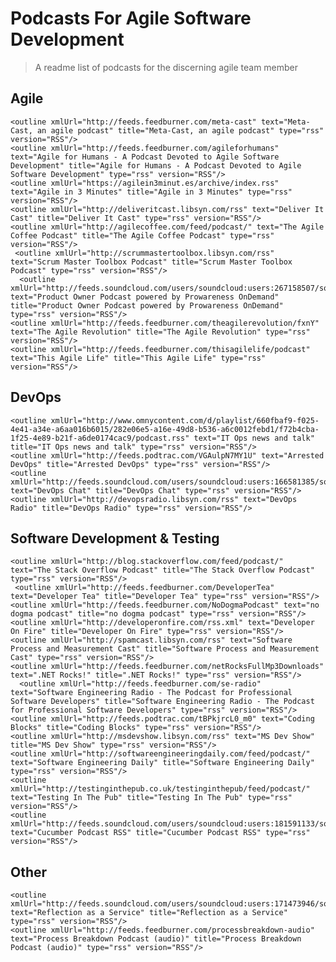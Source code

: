 # Podcasts For Agile Software Development
> A readme list of podcasts for the discerning agile team member

## Agile
    <outline xmlUrl="http://feeds.feedburner.com/meta-cast" text="Meta-Cast, an agile podcast" title="Meta-Cast, an agile podcast" type="rss" version="RSS"/>
    <outline xmlUrl="http://feeds.feedburner.com/agileforhumans" text="Agile for Humans - A Podcast Devoted to Agile Software Development" title="Agile for Humans - A Podcast Devoted to Agile Software Development" type="rss" version="RSS"/>
    <outline xmlUrl="https://agilein3minut.es/archive/index.rss" text="Agile in 3 Minutes" title="Agile in 3 Minutes" type="rss" version="RSS"/>
    <outline xmlUrl="http://deliveritcast.libsyn.com/rss" text="Deliver It Cast" title="Deliver It Cast" type="rss" version="RSS"/>
    <outline xmlUrl="http://agilecoffee.com/feed/podcast/" text="The Agile Coffee Podcast" title="The Agile Coffee Podcast" type="rss" version="RSS"/>
     <outline xmlUrl="http://scrummastertoolbox.libsyn.com/rss" text="Scrum Master Toolbox Podcast" title="Scrum Master Toolbox Podcast" type="rss" version="RSS"/>
      <outline xmlUrl="http://feeds.soundcloud.com/users/soundcloud:users:267158507/sounds.rss" text="Product Owner Podcast powered by Prowareness OnDemand" title="Product Owner Podcast powered by Prowareness OnDemand" type="rss" version="RSS"/>
    <outline xmlUrl="http://feeds.feedburner.com/theagilerevolution/fxnY" text="The Agile Revolution" title="The Agile Revolution" type="rss" version="RSS"/>
    <outline xmlUrl="http://feeds.feedburner.com/thisagilelife/podcast" text="This Agile Life" title="This Agile Life" type="rss" version="RSS"/>     
     
## DevOps

    <outline xmlUrl="http://www.omnycontent.com/d/playlist/660fbaf9-f025-4e41-a34e-a6aa016b6015/282e06e5-a16e-49d8-b536-a6c0012febd1/f72b4cba-1f25-4e89-b21f-a6de0174cac9/podcast.rss" text="IT Ops news and talk" title="IT Ops news and talk" type="rss" version="RSS"/>
    <outline xmlUrl="http://feeds.podtrac.com/VGAulpN7MY1U" text="Arrested DevOps" title="Arrested DevOps" type="rss" version="RSS"/>
    <outline xmlUrl="http://feeds.soundcloud.com/users/soundcloud:users:166581385/sounds.rss" text="DevOps Chat" title="DevOps Chat" type="rss" version="RSS"/>
    <outline xmlUrl="http://devopsradio.libsyn.com/rss" text="DevOps Radio" title="DevOps Radio" type="rss" version="RSS"/>   
   
## Software Development & Testing
    <outline xmlUrl="http://blog.stackoverflow.com/feed/podcast/" text="The Stack Overflow Podcast" title="The Stack Overflow Podcast" type="rss" version="RSS"/>
     <outline xmlUrl="http://feeds.feedburner.com/DeveloperTea" text="Developer Tea" title="Developer Tea" type="rss" version="RSS"/>
    <outline xmlUrl="http://feeds.feedburner.com/NoDogmaPodcast" text="no dogma podcast" title="no dogma podcast" type="rss" version="RSS"/>
    <outline xmlUrl="http://developeronfire.com/rss.xml" text="Developer On Fire" title="Developer On Fire" type="rss" version="RSS"/>
    <outline xmlUrl="http://spamcast.libsyn.com/rss" text="Software Process and Measurement Cast" title="Software Process and Measurement Cast" type="rss" version="RSS"/>
    <outline xmlUrl="http://feeds.feedburner.com/netRocksFullMp3Downloads" text=".NET Rocks!" title=".NET Rocks!" type="rss" version="RSS"/>
      <outline xmlUrl="http://feeds.feedburner.com/se-radio" text="Software Engineering Radio - The Podcast for Professional Software Developers" title="Software Engineering Radio - The Podcast for Professional Software Developers" type="rss" version="RSS"/>
    <outline xmlUrl="http://feeds.podtrac.com/tBPkjrcL0_m0" text="Coding Blocks" title="Coding Blocks" type="rss" version="RSS"/>
    <outline xmlUrl="http://msdevshow.libsyn.com/rss" text="MS Dev Show" title="MS Dev Show" type="rss" version="RSS"/>
    <outline xmlUrl="http://softwareengineeringdaily.com/feed/podcast/" text="Software Engineering Daily" title="Software Engineering Daily" type="rss" version="RSS"/>
    <outline xmlUrl="http://testinginthepub.co.uk/testinginthepub/feed/podcast/" text="Testing In The Pub" title="Testing In The Pub" type="rss" version="RSS"/>
    <outline xmlUrl="http://feeds.soundcloud.com/users/soundcloud:users:181591133/sounds.rss" text="Cucumber Podcast RSS" title="Cucumber Podcast RSS" type="rss" version="RSS"/>
    
## Other
    <outline xmlUrl="http://feeds.soundcloud.com/users/soundcloud:users:171473946/sounds.rss" text="Reflection as a Service" title="Reflection as a Service" type="rss" version="RSS"/>
    <outline xmlUrl="http://feeds.feedburner.com/processbreakdown-audio" text="Process Breakdown Podcast (audio)" title="Process Breakdown Podcast (audio)" type="rss" version="RSS"/>




      
    
